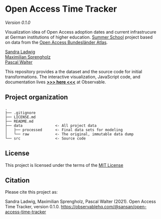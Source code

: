 # Open Access Time Tracker

_Version 0.1.0_

Visualization idea of Open Access adoption dates and current infrastrucure at German institutions of higher education. [Summer School](https://uclab.fh-potsdam.de/visoa/) project based on data from the [Open Access Bundesländer Atlas](https://zenodo.org/record/4644125).

[Sandra Ladwig](mailto:sandra.ladwig@gmx.at)<br />
[Maximilian Sprengholz](mailto:maximilian.sprengholz@hu-berlin.de)<br />
[Pascal Walter](mailto:pkw-f8@t-online.de)<br />

This repository provides a the dataset and the source code for initial transformations. The interactive visualization, JavaScript code, and documentation lives  __[>>> here <<<](https://observablehq.com/@sansan/open-access-time-tracker)__ at Observable.


## Project organization

```
.
├── .gitignore
├── LICENSE.md
├── README.md
├── data               <- All project data
│   ├── processed      <- Final data sets for modeling
│   └── raw            <- The original, immutable data dump
└── src                <- Source code
```

## License

This project is licensed under the terms of the [MIT License](/LICENSE.md)

## Citation

Please cite this project as:

Sandra Ladwig, Maximilian Sprengholz, Pascal Walter (2021). Open Access Time Tracker, version 0.1.0. https://observablehq.com/@sansan/open-access-time-tracker
